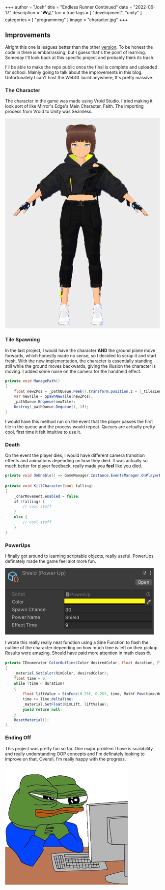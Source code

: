 +++
author = "Josh"
title = "Endless Runner Continued"
date = "2022-06-17"
description = "🎮💻"
toc = true
tags = [
    "development",
    "unity"
]
categories = [
    "programming"
]
image = "character.jpg"
+++
<!--more-->

## Improvements
Alright this one is leagues better than the other [version](https://macawls.dev/blog/post/my-first-unity-project/).
To be honest the code in there is embarrassing, but I guess that's the point of learning. Someday I'll look back at this specific project and probably think its trash.

I'll be able to make the repo public once the final is complete and uploaded for school. Mainly going to talk about the improvements in this blog. Unfortunately I can't host the WebGL build anywhere, It's pretty massive. 

### The Character 
The character in the game was made using Vroid Studio. I tried making it look sort of like Mirror's Edge's Main Character, Faith. The importing process from Vroid to Unity was Seamless.

![Character in Vroid](char.png)

### Tile Spawning
In the last project, I would have the character **AND** the ground plane move forwards, which honestly made no sense, so I decided to scrap it and start fresh. With the new implementation, the character is essentially standing still while the ground moves backwards, giving the illusion the character is moving. I added some noise on the camera for the handheld effect. 

```csharp
private void ManagePath()
{
    float newZPos = _pathQueue.Peek().transform.position.z + (_tileZLength * _pathQueue.Count);
    var newTile = SpawnNewTile(newZPos);
    _pathQueue.Enqueue(newTile);
    Destroy(_pathQueue.Dequeue(), 1f);
}
``` 

I would have this method run on the event that the player passes the first tile in the queue and the process would repeat. Queues are actually pretty cool, first time it felt intuitive to use it. 
### Death
On the event the player dies, I would have different camera transition effects and animations depending on how they died. It was actually so much better for player feedback, really made you **feel** like you died.
```csharp
private void OnEnable() => GameManager.Instance.EventsManager.OnPlayerDeath += KillCharacter;

private void KillCharacter(bool falling)
{
    _charMovement.enabled = false;
    if (falling) {
        // cool stuff
    }
    else {
        // cool stuff
    }
}

```
### PowerUps
I finally got around to learning scriptable objects, really useful. PowerUps definately made the game feel alot more fun.

![Scriptable Object](object.png)

I wrote this really really neat function using a Sine Function to flash the outline of the character depending on how much time is left on their pickup. Results were amazing. Should have paid more attention in math class 🤓. 

```csharp
private IEnumerator ColorOutline(Color desiredColor, float duration, float multiplier, float power) 
{
    _material.SetColor(RimColor, desiredColor);
    float time = 0;
    while (time < duration)
    {
        float liftValue = SinFunc(0.25f, 0.25f, time, Mathf.Pow(time/duration * multiplier, power));
        time += Time.deltaTime;
        _material.SetFloat(RimLift, liftValue);
        yield return null;
    }
    ResetMaterial();
}
```

### Ending Off
This project was pretty fun so far. 
One major problem I have is scalability and really understanding OOP concepts and I'm definately looking to improve on that. Overall, I'm really happy with the progress. 

![](troubles.png)